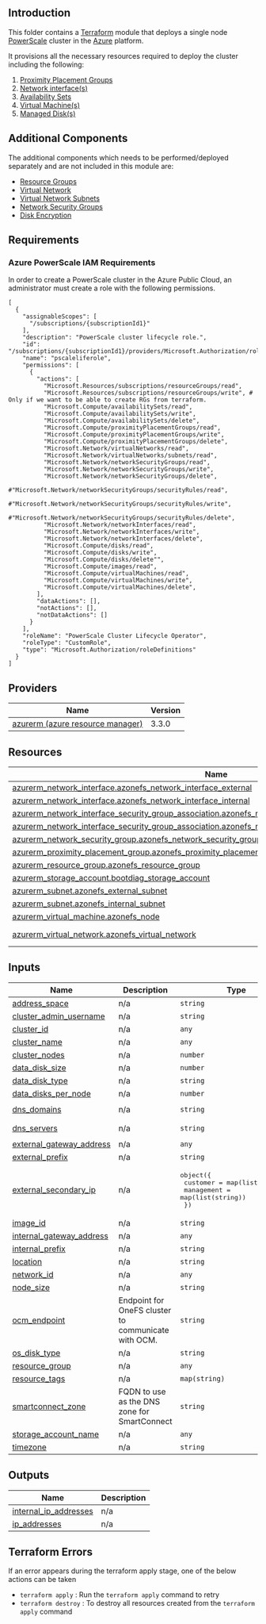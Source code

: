 <!--

        Copyright (c) 2023 Dell, Inc or its subsidiaries.

        This Source Code Form is subject to the terms of the Mozilla Public
        License, v. 2.0. If a copy of the MPL was not distributed with this
        file, You can obtain one at https://mozilla.org/MPL/2.0/.

-->

## Introduction

This folder contains a [Terraform](https://www.terraform.io/) module that deploys a single node
[PowerScale](https://www.delltechnologies.com/partner/en-us/partner/powerscale.htm) cluster in the [Azure](https://azure.microsoft.com/en-us) platform. 

It provisions all the necessary resources required to deploy the cluster including the following:
1. [Proximity Placement Groups](https://learn.microsoft.com/en-us/azure/virtual-machines/co-location)
2. [Network interface(s)](https://learn.microsoft.com/en-us/azure/virtual-network/virtual-network-network-interface?tabs=azure-portal)
3. [Availability Sets](https://learn.microsoft.com/en-us/azure/virtual-machines/availability-set-overview)
4. [Virtual Machine(s)](https://learn.microsoft.com/en-us/azure/virtual-machines/overview)
5. [Managed Disk(s)](https://learn.microsoft.com/en-us/azure/virtual-machines/managed-disks-overview)


## Additional Components

The additional components which needs to be performed/deployed separately and are not included in this module are:
* [Resource Groups](https://learn.microsoft.com/en-us/azure/azure-resource-manager/management/manage-resource-groups-portal#what-is-a-resource-group)
* [Virtual Network](https://learn.microsoft.com/en-us/azure/virtual-network/virtual-networks-overview)
* [Virtual Network Subnets](https://learn.microsoft.com/en-us/azure/virtual-network/virtual-network-manage-subnet?tabs=azure-portal)
* [Network Security Groups](https://learn.microsoft.com/en-us/azure/virtual-network/network-security-groups-overview)
* [Disk Encryption ](https://learn.microsoft.com/en-us/azure/virtual-machines/disk-encryption)

## Requirements

### Azure PowerScale IAM Requirements

In order to create a PowerScale cluster in the Azure Public Cloud, an administrator must create a role with the following permissions.

```
[
  {
    "assignableScopes": [
      "/subscriptions/{subscriptionId1}"
    ],
    "description": "PowerScale cluster lifecycle role.",
    "id": "/subscriptions/{subscriptionId1}/providers/Microsoft.Authorization/roleDefinitions/pscaleliferole",
    "name": "pscaleliferole",
    "permissions": [
      {
        "actions": [
          "Microsoft.Resources/subscriptions/resourceGroups/read",
          "Microsoft.Resources/subscriptions/resourceGroups/write", # Only if we want to be able to create RGs from terraform.
          "Microsoft.Compute/availabilitySets/read",
          "Microsoft.Compute/availabilitySets/write",
          "Microsoft.Compute/availabilitySets/delete",
          "Microsoft.Compute/proximityPlacementGroups/read",
          "Microsoft.Compute/proximityPlacementGroups/write",
          "Microsoft.Compute/proximityPlacementGroups/delete",
          "Microsoft.Network/virtualNetworks/read",
          "Microsoft.Network/virtualNetworks/subnets/read",
          "Microsoft.Network/networkSecurityGroups/read",
          "Microsoft.Network/networkSecurityGroups/write",
          "Microsoft.Network/networkSecurityGroups/delete",
          #"Microsoft.Network/networkSecurityGroups/securityRules/read",
          #"Microsoft.Network/networkSecurityGroups/securityRules/write",
          #"Microsoft.Network/networkSecurityGroups/securityRules/delete",
          "Microsoft.Network/networkInterfaces/read",
          "Microsoft.Network/networkInterfaces/write",
          "Microsoft.Network/networkInterfaces/delete",
          "Microsoft.Compute/disks/read",
          "Microsoft.Compute/disks/write",
          "Microsoft.Compute/disks/delete"",
          "Microsoft.Compute/images/read",
          "Microsoft.Compute/virtualMachines/read",
          "Microsoft.Compute/virtualMachines/write",
          "Microsoft.Compute/virtualMachines/delete",
        ],
        "dataActions": [],
        "notActions": [],
        "notDataActions": []
      }
    ],
    "roleName": "PowerScale Cluster Lifecycle Operator",
    "roleType": "CustomRole",
    "type": "Microsoft.Authorization/roleDefinitions"
  }
]
```

## Providers

| Name | Version |
|------|---------|
| <a name="provider_azurerm"></a> [azurerm (azure resource manager)](https://registry.terraform.io/providers/hashicorp/azurerm/latest/docs) | 3.3.0 |

## Resources

| Name | Type |
|------|------|
| [azurerm_network_interface.azonefs_network_interface_external](https://registry.terraform.io/providers/hashicorp/azurerm/latest/docs/resources/network_interface) | resource |
| [azurerm_network_interface.azonefs_network_interface_internal](https://registry.terraform.io/providers/hashicorp/azurerm/latest/docs/resources/network_interface) | resource |
| [azurerm_network_interface_security_group_association.azonefs_network_interface_external_nsg_association](https://registry.terraform.io/providers/hashicorp/azurerm/latest/docs/resources/network_interface_security_group_association) | resource |
| [azurerm_network_interface_security_group_association.azonefs_network_interface_internal_nsg_association](https://registry.terraform.io/providers/hashicorp/azurerm/latest/docs/resources/network_interface_security_group_association) | resource |
| [azurerm_network_security_group.azonefs_network_security_group](https://registry.terraform.io/providers/hashicorp/azurerm/latest/docs/resources/network_security_group) | resource |
| [azurerm_proximity_placement_group.azonefs_proximity_placement_group](https://registry.terraform.io/providers/hashicorp/azurerm/latest/docs/resources/proximity_placement_group) | resource |
| [azurerm_resource_group.azonefs_resource_group](https://registry.terraform.io/providers/hashicorp/azurerm/latest/docs/resources/resource_group) | resource |
| [azurerm_storage_account.bootdiag_storage_account](https://registry.terraform.io/providers/hashicorp/azurerm/latest/docs/resources/storage_account) | resource |
| [azurerm_subnet.azonefs_external_subnet](https://registry.terraform.io/providers/hashicorp/azurerm/latest/docs/resources/subnet) | resource |
| [azurerm_subnet.azonefs_internal_subnet](https://registry.terraform.io/providers/hashicorp/azurerm/latest/docs/resources/subnet) | resource |
| [azurerm_virtual_machine.azonefs_node](https://registry.terraform.io/providers/hashicorp/azurerm/latest/docs/resources/virtual_machine) | resource |
| [azurerm_virtual_network.azonefs_virtual_network](https://registry.terraform.io/providers/hashicorp/azurerm/latest/docs/data-sources/virtual_network) | data source |

## Inputs

| Name | Description | Type | Default | Required |
|------|-------------|------|---------|:--------:|
| <a name="input_address_space"></a> [address\_space](#input\_address\_space) | n/a | `string` | `"10.20.0.0/16"` | no |
| <a name="input_cluster_admin_username"></a> [cluster\_admin\_username](#input\_cluster\_admin\_username) | n/a | `string` | `"azonefs"` | no |
| <a name="input_cluster_id"></a> [cluster\_id](#input\_cluster\_id) | n/a | `any` | `null` | no |
| <a name="input_cluster_name"></a> [cluster\_name](#input\_cluster\_name) | n/a | `any` | n/a | yes |
| <a name="input_cluster_nodes"></a> [cluster\_nodes](#input\_cluster\_nodes) | n/a | `number` | `3` | no |
| <a name="input_data_disk_size"></a> [data\_disk\_size](#input\_data\_disk\_size) | n/a | `number` | `12` | no |
| <a name="input_data_disk_type"></a> [data\_disk\_type](#input\_data\_disk\_type) | n/a | `string` | `"StandardSSD_LRS"` | no |
| <a name="input_data_disks_per_node"></a> [data\_disks\_per\_node](#input\_data\_disks\_per\_node) | n/a | `number` | `3` | no |
| <a name="input_dns_domains"></a> [dns\_domains](#input\_dns\_domains) | n/a | `string` | `"c.daring-sunset-250103.internal"` | no |
| <a name="input_dns_servers"></a> [dns\_servers](#input\_dns\_servers) | n/a | `string` | `"[ \"168.63.129.16\", \"169.254.169.254\"]"` | no |
| <a name="input_external_gateway_address"></a> [external\_gateway\_address](#input\_external\_gateway\_address) | n/a | `any` | `null` | no |
| <a name="input_external_prefix"></a> [external\_prefix](#input\_external\_prefix) | n/a | `string` | `"10.20.2.0/24"` | no |
| <a name="input_external_secondary_ip"></a> [external\_secondary\_ip](#input\_external\_secondary\_ip) | n/a | <pre>object({<br>    customer   = map(list(string))<br>    management = map(list(string))<br>  })</pre> | <pre>{<br>  "customer": {},<br>  "management": {}<br>}</pre> | no |
| <a name="input_image_id"></a> [image\_id](#input\_image\_id) | n/a | `string` | `""` | no |
| <a name="input_internal_gateway_address"></a> [internal\_gateway\_address](#input\_internal\_gateway\_address) | n/a | `any` | `null` | no |
| <a name="input_internal_prefix"></a> [internal\_prefix](#input\_internal\_prefix) | n/a | `string` | `"10.20.1.0/24"` | no |
| <a name="input_location"></a> [location](#input\_location) | n/a | `string` | `"centralus"` | no |
| <a name="input_network_id"></a> [network\_id](#input\_network\_id) | n/a | `any` | n/a | yes |
| <a name="input_node_size"></a> [node\_size](#input\_node\_size) | n/a | `string` | `"Standard_D32s_v4"` | no |
| <a name="input_ocm_endpoint"></a> [ocm\_endpoint](#input\_ocm\_endpoint) | Endpoint for OneFS cluster to communicate with OCM. | `string` | `""` | no |
| <a name="input_os_disk_type"></a> [os\_disk\_type](#input\_os\_disk\_type) | n/a | `string` | `"Standard_LRS"` | no |
| <a name="input_resource_group"></a> [resource\_group](#input\_resource\_group) | n/a | `any` | `null` | no |
| <a name="input_resource_tags"></a> [resource\_tags](#input\_resource\_tags) | n/a | `map(string)` | `{}` | no |
| <a name="input_smartconnect_zone"></a> [smartconnect\_zone](#input\_smartconnect\_zone) | FQDN to use as the DNS zone for SmartConnect | `string` | `""` | no |
| <a name="input_storage_account_name"></a> [storage\_account\_name](#input\_storage\_account\_name) | n/a | `any` | `null` | no |
| <a name="input_timezone"></a> [timezone](#input\_timezone) | n/a | `string` | `"Greenwich Mean Time"` | no |

## Outputs

| Name | Description |
|------|-------------|
| <a name="output_internal_ip_addresses"></a> [internal\_ip\_addresses](#output\_internal\_ip\_addresses) | n/a |
| <a name="output_ip_addresses"></a> [ip\_addresses](#output\_ip\_addresses) | n/a |


## Terraform Errors

If an error appears during the terraform apply stage, one of the below actions can be taken
* `terraform apply` : Run the `terraform apply` command to retry
* `terraform destroy` : To destroy all resources created from the `terraform apply` command